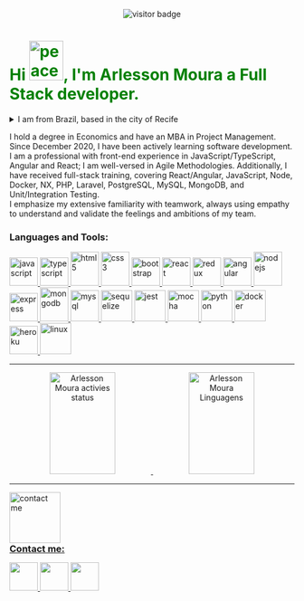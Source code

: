 <div>
  <p  align="center">
    <img src="https://visitor-badge.laobi.icu/badge?page_id=ArlessonMoura" alt="visitor badge"/>       
  </p>
</div>

<div>
  <h1 align="left" style="color:green;">Hi <img src="https://thumbs2.imgbox.com/43/af/Ob79khD7_t.png" alt="peace and love face" width="60" height="70"/>, I'm Arlesson Moura a Full Stack developer.
  </h1>
  <details>
  <summary>I am from Brazil, based in the city of Recife</summary>
    <br>
    <p align="left">
      Beyond being a stunning place to live, rich in history, and home to one of the most delicious cuisines in Brazil, Recife is also the country's largest technology hub. 
    </p>
    <div align="center">
      <img width="40%" alt="Beach of Boa Viagem's neighborhood" src="https://thumbs2.imgbox.com/f5/49/qXbG8FEf_t.jpg" /> 
      <img width="40%" alt="Beach of Boa Viagem's neighborhood" src="https://thumbs2.imgbox.com/4f/ae/jBM9DiL4_t.jpg" />
      <img height="300" width="40%" alt="Landmark 0 of the city" src="https://thumbs2.imgbox.com/e1/98/owo1lCKu_t.jpg" />
      <img height="300" width="40%" alt="Street of Bom Jesus" src="https://thumbs2.imgbox.com/13/6b/KxKsOVZm_t.jpg" /> 
    </div>    
  </details>

  <!-- bug commit -->

  <p align="left">
    I hold a degree in Economics and have an MBA in Project Management. Since December 2020, I have been actively learning software development. I am a professional with front-end experience in JavaScript/TypeScript, Angular and React; I am well-versed in Agile Methodologies. Additionally, I have received full-stack training, covering React/Angular, JavaScript, Node, Docker, NX, PHP, Laravel, PostgreSQL, MySQL, MongoDB, and Unit/Integration Testing.
    <br>
    I emphasize my extensive familiarity with teamwork, always using empathy to understand and validate the feelings and ambitions of my team.
  </p>
</div>

<div>
  <h3 align="left">Languages and Tools:</h3>
  <p align="left">
    <a title="JavaScript" href="https://developer.mozilla.org/en-US/docs/Web/JavaScript" target="_blank">
      <img src="https://thumbs2.imgbox.com/3f/58/HBrMib7t_t.png" alt="javascript" width="50" height="50"/>
    </a>
    <a title="Typescript" href="https://www.typescriptlang.org/" target="_blank" rel="noreferrer">
      <img src="https://thumbs2.imgbox.com/8f/de/An51OtEU_t.png" alt="typescript" width="50" height="50"/>
    </a>
    <a title="HTML 5" href="https://developer.mozilla.org/en-US/docs/Learn/HTML" target="_blank" rel="noreferrer">
      <img src="https://thumbs2.imgbox.com/46/91/tGRuYgVq_t.png" alt="html 5" width="50" height="60"/>
    </a>
    <a title="CSS 3" href="https://developer.mozilla.org/pt-BR/docs/Web/CSS" target="_blank" rel="noreferrer">
      <img src="https://thumbs2.imgbox.com/87/84/JYiIeTy9_t.png" alt="css3" width="50" height="60"/>
    </a>
    <a title="Bootstrap" href="https://getbootstrap.com/" target="_blank" rel="noreferrer">
      <img src="https://thumbs2.imgbox.com/b2/ae/AGcr3btH_t.png" alt="bootstrap" width="50" height="50"/>
    </a>
    <a title="React.JS" href="https://reactjs.org/" target="_blank">
      <img src="https://thumbs2.imgbox.com/da/cd/Crso44om_t.png" alt="react" width="50" height="50"/>
    </a>
    <a title="Redux" href="https://redux.js.org/" target="_blank">
      <img src="https://thumbs2.imgbox.com/00/63/rvfKpU6U_t.png" alt="redux" width="50" height="50"/>
    </a>
    <a title="Angular" href="https://angular.io/" target="_blank" rel="noreferrer">
      <img src="https://thumbs2.imgbox.com/13/d9/VxTINkud_t.png" alt="angular" width="50" height="50"/>
    </a>
    <a title="Node.JS" href="https://nodejs.org" target="_blank">
      <img src="https://thumbs2.imgbox.com/e6/7f/7A51ujpW_t.png" alt="nodejs" width="50" height="60"/>
    </a>
    <a title="Express.JS" href="https://expressjs.com" target="_blank">
      <img src="https://thumbs2.imgbox.com/90/a7/MoynkvUD_t.png" alt="express" width="50" height="50"/>
    </a>
    <a title="MongoDB" href="https://www.mongodb.com/" target="_blank">
      <img src="https://thumbs2.imgbox.com/f3/f7/nuRYSVXi_t.png" alt="mongodb" width="50" height="60"/>
    </a>
    <a title="MySQL" href="https://www.mysql.com/" target="_blank">
      <img src="https://thumbs2.imgbox.com/ba/13/cuqYgpl3_t.png" alt="mysql" width="50" height="55"/>
    </a>
    <a title="Sequelize" href=" https://sequelize.org/master/index.html" target="_blank" rel="noreferrer">
      <img src="https://thumbs2.imgbox.com/03/ef/rnKeQ6tg_t.png" alt="sequelize" width="55" height="55"/>
    </a>
    <a title="Jest" href="https://jestjs.io" target="_blank">
      <img src="https://thumbs2.imgbox.com/53/0d/Gesus5CP_t.png" alt="jest" width="55" height="55"/>
    </a> 
    <a title="Mocha" href="https://mochajs.org" target="_blank">
      <img src="https://thumbs2.imgbox.com/70/69/rQTU0EMK_t.png" alt="mocha" width="55" height="55"/>
    </a>
    <a title="Python" href="https://www.python.org" target="_blank" rel="noreferrer">
      <img src="https://thumbs2.imgbox.com/4e/26/7xjGNllk_t.png" alt="python" width="55" height="55"/>
    </a>
    <a title="Docker" href="https://www.docker.com/" target="_blank" rel="noreferrer">
      <img src="https://thumbs2.imgbox.com/3d/6e/RIfDUtGm_t.png" alt="docker" width="55" height="55"/>
    </a>
    <a title="heroku" href="https://www.heroku.com/" target="_blank" rel="noreferrer">
      <img src="https://thumbs2.imgbox.com/f6/5c/qKm0uFsk_t.png" alt="heroku" width="50" height="50"/>
    </a>
    <a title="Linux" href="https://www.gnu.org/distros/free-distros.html" target="_blank" rel="noreferrer">
      <img src="https://thumbs2.imgbox.com/46/93/xS48j8MT_t.png" alt="linux" width="55" height="55"/>
    </a>
  </p>
</div>
<hr>

<div align="center">
  <a href="https://github.com/ArlessonMoura">
  <img width="48%" height="180em" src="https://github-readme-stats.vercel.app/api?username=ArlessonMoura&show_icons=true&theme=dark&include_all_commits=true&count_private=true" alt="Arlesson Moura activies status"/>
  <img width="48%"  height="180em" src="https://github-readme-stats.vercel.app/api/top-langs/?username=ArlessonMoura&layout=compact&langs_count=7&theme=dark" alt="Arlesson Moura Linguagens"/>
</div>
<hr>

<div>
  <div>
    <div>
      <img src="https://thumbs2.imgbox.com/ba/ba/IZMkvrpj_t.png" alt="contact me" width="90" height="90"/>
    </div>    
    <h3 align="left" style="margin: 0;">Contact me:</h3>
  </div>
  
  <p align="left">
    <a target="_blank" href="https://linkedin.com/in/arlesson-moura">
      <img src="https://thumbs2.imgbox.com/c0/11/JhtS8gMu_t.png" width="50" height="50"/>
    </a>
    <a target="_blank" href="mailto:arlessonmss@gmail.com">
      <img src="https://thumbs2.imgbox.com/59/ae/zONROLet_t.png" width="50" height="50"/>
    </a>
    <a target="_blank" href="https://api.whatsapp.com/send?phone=5581998909050">
      <img src="https://thumbs2.imgbox.com/f5/b6/IR7dZ3S9_t.png" width="50" height="50"/>
    </a>
  </p>
</div>
